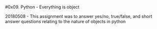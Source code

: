#0x09. Python - Everything is object

20180508 - This assignment was to answer yes/no, true/false, and short answer questions relating to the nature of objects in python
